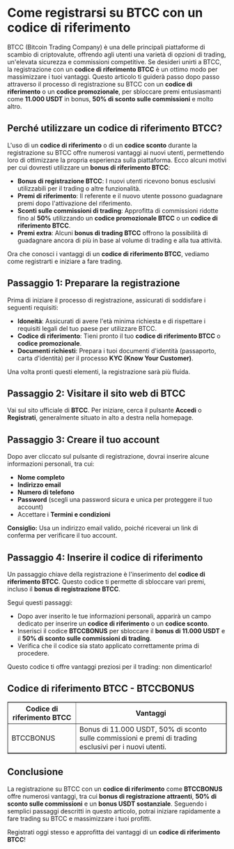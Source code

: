 <h1>Come registrarsi su BTCC con un codice di riferimento</h1>
</header>

<section>
<p>BTCC (Bitcoin Trading Company) è una delle principali piattaforme di scambio di criptovalute, offrendo agli utenti una varietà di opzioni di trading, un'elevata sicurezza e commissioni competitive. Se desideri unirti a BTCC, la registrazione con un <strong>codice di riferimento BTCC</strong> è un ottimo modo per massimizzare i tuoi vantaggi. Questo articolo ti guiderà passo dopo passo attraverso il processo di registrazione su BTCC con un <strong>codice di riferimento</strong> o un <strong>codice promozionale</strong>, per sbloccare premi entusiasmanti come <strong>11.000 USDT</strong> in bonus, <strong>50% di sconto sulle commissioni</strong> e molto altro.</p>
</section>

<section>
<h2>Perché utilizzare un codice di riferimento BTCC?</h2>
<p>L'uso di un <strong>codice di riferimento</strong> o di un <strong>codice sconto</strong> durante la registrazione su BTCC offre numerosi vantaggi ai nuovi utenti, permettendo loro di ottimizzare la propria esperienza sulla piattaforma. Ecco alcuni motivi per cui dovresti utilizzare un <strong>bonus di riferimento BTCC</strong>:</p>
<ul>
<li><strong>Bonus di registrazione BTCC</strong>: I nuovi utenti ricevono bonus esclusivi utilizzabili per il trading o altre funzionalità.</li>
<li><strong>Premi di riferimento</strong>: Il referente e il nuovo utente possono guadagnare premi dopo l'attivazione del riferimento.</li>
<li><strong>Sconti sulle commissioni di trading</strong>: Approfitta di commissioni ridotte fino al <strong>50%</strong> utilizzando un <strong>codice promozionale BTCC</strong> o un <strong>codice di riferimento BTCC</strong>.</li>
<li><strong>Premi extra</strong>: Alcuni <strong>bonus di trading BTCC</strong> offrono la possibilità di guadagnare ancora di più in base al volume di trading e alla tua attività.</li>
</ul>
<p>Ora che conosci i vantaggi di un <strong>codice di riferimento BTCC</strong>, vediamo come registrarti e iniziare a fare trading.</p>
</section>

<section>
<h2>Passaggio 1: Preparare la registrazione</h2>
<p>Prima di iniziare il processo di registrazione, assicurati di soddisfare i seguenti requisiti:</p>
<ul>
<li><strong>Idoneità</strong>: Assicurati di avere l'età minima richiesta e di rispettare i requisiti legali del tuo paese per utilizzare BTCC.</li>
<li><strong>Codice di riferimento</strong>: Tieni pronto il tuo <strong>codice di riferimento BTCC</strong> o <strong>codice promozionale</strong>.</li>
<li><strong>Documenti richiesti</strong>: Prepara i tuoi documenti d'identità (passaporto, carta d'identità) per il processo <strong>KYC (Know Your Customer)</strong>.</li>
</ul>
<p>Una volta pronti questi elementi, la registrazione sarà più fluida.</p>
</section>

<section>
<h2>Passaggio 2: Visitare il sito web di BTCC</h2>
<p>Vai sul sito ufficiale di <strong>BTCC</strong>. Per iniziare, cerca il pulsante <strong>Accedi</strong> o <strong>Registrati</strong>, generalmente situato in alto a destra nella homepage.</p>
</section>

<section>
<h2>Passaggio 3: Creare il tuo account</h2>
<p>Dopo aver cliccato sul pulsante di registrazione, dovrai inserire alcune informazioni personali, tra cui:</p>
<ul>
<li><strong>Nome completo</strong></li>
<li><strong>Indirizzo email</strong></li>
<li><strong>Numero di telefono</strong></li>
<li><strong>Password</strong> (scegli una password sicura e unica per proteggere il tuo account)</li>
<li>Accettare i <strong>Termini e condizioni</strong></li>
</ul>
<p><strong>Consiglio:</strong> Usa un indirizzo email valido, poiché riceverai un link di conferma per verificare il tuo account.</p>
</section>

<section>
<h2>Passaggio 4: Inserire il codice di riferimento</h2>
<p>Un passaggio chiave della registrazione è l'inserimento del <strong>codice di riferimento BTCC</strong>. Questo codice ti permette di sbloccare vari premi, incluso il <strong>bonus di registrazione BTCC</strong>.</p>
<p>Segui questi passaggi:</p>
<ul>
<li>Dopo aver inserito le tue informazioni personali, apparirà un campo dedicato per inserire un <strong>codice di riferimento</strong> o un <strong>codice sconto</strong>.</li>
<li>Inserisci il codice <strong>BTCCBONUS</strong> per sbloccare il <strong>bonus di 11.000 USDT</strong> e il <strong>50% di sconto sulle commissioni di trading</strong>.</li>
<li>Verifica che il codice sia stato applicato correttamente prima di procedere.</li>
</ul>
<p>Questo codice ti offre vantaggi preziosi per il trading: non dimenticarlo!</p>
</section>

<section>
<h2>Codice di riferimento BTCC - BTCCBONUS</h2>
<table border="1">
<thead>
<tr>
<th>Codice di riferimento BTCC</th>
<th>Vantaggi</th>
</tr>
</thead>
<tbody>
<tr>
<td>BTCCBONUS</td>
<td>Bonus di 11.000 USDT, 50% di sconto sulle commissioni e premi di trading esclusivi per i nuovi utenti.</td>
</tr>
</tbody>
</table>
</section>

<section>
<h2>Conclusione</h2>
<p>La registrazione su BTCC con un <strong>codice di riferimento</strong> come <strong>BTCCBONUS</strong> offre numerosi vantaggi, tra cui <strong>bonus di registrazione attraenti</strong>, <strong>50% di sconto sulle commissioni</strong> e un <strong>bonus USDT sostanziale</strong>. Seguendo i semplici passaggi descritti in questo articolo, potrai iniziare rapidamente a fare trading su BTCC e massimizzare i tuoi profitti.</p>
<p>Registrati oggi stesso e approfitta dei vantaggi di un <strong>codice di riferimento BTCC</strong>!</p>
</section>
</article>
</body>
</html>
